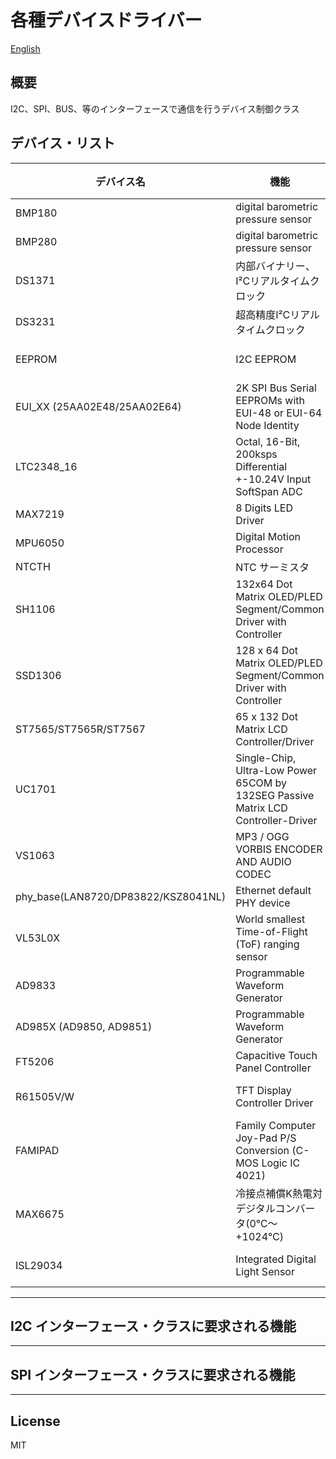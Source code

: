 各種デバイスドライバー
=========

[English](README.md)

## 概要
I2C、SPI、BUS、等のインターフェースで通信を行うデバイス制御クラス
   
## デバイス・リスト

|デバイス名|機能|メーカー|I/F|電源電圧|URL|
|---------|----|--------|---|--------|---|
|BMP180|digital barometric pressure sensor|BOSCH|I2C|3.3|[秋月電子](http://akizukidenshi.com/catalog/g/gI-06585/)|
|BMP280|digital barometric pressure sensor|BOSCH|I2C|3.3|[秋月電子](http://akizukidenshi.com/catalog/g/gI-06585/)|   
|DS1371|内部バイナリー、I²Cリアルタイムクロック|Maxim Integrated|I2C|1.7 to 5.5|[MAXIM](https://www.maximintegrated.com/jp/products/digital/real-time-clocks/DS1371.html)|
|DS3231|超高精度I²Cリアルタイムクロック|Maxim Integrated|I2C|3.3|[MAXIM](https://www.maximintegrated.com/jp/products/digital/real-time-clocks/DS3231.html)|
|EEPROM|I2C EEPROM|各社|I2C|3.3 to 5.5|-|
|EUI_XX (25AA02E48/25AA02E64)|2K SPI Bus Serial EEPROMs with EUI-48 or EUI-64 Node Identity|Microchip|SPI|3.3|-|
|LTC2348_16|Octal, 16-Bit, 200ksps Differential +-10.24V Input SoftSpan ADC|LINEAR TECHNOLOGY|SPI|3.3|-|
|MAX7219|8 Digits LED Driver|Maxim Integrated|SPI|3.3|-|
|MPU6050|Digital Motion Processor|InvenSense|I2C|3.3|[InvenSense](https://www.invensense.com/products/motion-tracking/6-axis/mpu-6050/)|
|NTCTH|NTC サーミスタ|muRata|アナログ|-|-|   
|SH1106|132x64 Dot Matrix OLED/PLED Segment/Common Driver with Controller|SINO WEALTH|SPI|3.3|[Other](http://www.rhydolabz.com/documents/sh1106_datasheet.pdf)|
|SSD1306|128 x 64 Dot Matrix OLED/PLED Segment/Common Driver with Controller|SOLOMON SYSTECH|SPI|3.3|-|
|ST7565/ST7565R/ST7567|65 x 132 Dot Matrix LCD Controller/Driver|Sitronix|SPI|3.3|[Other](http://www.hpinfotech.ro/)|
|UC1701|Single-Chip, Ultra-Low Power 65COM by 132SEG Passive Matrix LCD Controller-Driver|ULTRA CHIP|SPI|3.3|[Other](http://www.hpinfotech.ro/UC1701.pdf)|   
|VS1063|MP3 / OGG VORBIS ENCODER AND AUDIO CODEC|VLSI Solution|SPI|3.3|[VLSI](http://www.vlsi.fi/fileadmin/VS1063.pdf)|
|phy_base(LAN8720/DP83822/KSZ8041NL)|Ethernet default PHY device|Microchip/Texas Instruments/MICREL|-|3.3|-|
|VL53L0X|World smallest Time-of-Flight (ToF) ranging sensor|STMicroelectronics|I2C|3.3|[ST](http://www.st.com/ja/imaging-and-photonics-solutions/vl53l0x.html)|
|AD9833|Programmable Waveform Generator|ANALOG DEVICES|SPI|3.3|[AD](http://www.analog.com/media/jp/technical-documentation/data-sheets/AD9833_JP.pdf)|
|AD985X (AD9850, AD9851)|Programmable Waveform Generator|ANALOG DEVICES|3-Wire|3.3|[AD](http://www.analog.com/media/jp/technical-documentation/data-sheets/AD9851_JP.pdf)|
|FT5206|Capacitive Touch Panel Controller|FocalTech|I2C|3.3|[Other](https://www.buydisplay.com/download/ic/FT5206.pdf)|
|R61505V/W|TFT Display Controller Driver|Renesas SP|BUS-8/BUS-16/SPI|[Other](https://datasheetspdf.com/pdf-down/R/6/1/R61505-Renesas.pdf)|
|FAMIPAD|Family Computer Joy-Pad P/S Conversion (C-MOS Logic IC 4021)|Nintendo|serial(P/S, CLK, OUT)|3.0 to 5.5|-|
|MAX6675|冷接点補償K熱電対デジタルコンバータ(0℃～+1024℃)|Maxim Integrated|SPI|3.0 to 5.5|[MAXIM](https://www.maximintegrated.com/jp/products/sensors/MAX6675.html)| 
|ISL29034|Integrated Digital Light Sensor|Renesas (intersil)|I2C|2.25 to 3.63|[Renesas](https://www.renesas.com/jp/ja/products/sensors/ambient-light-sensors/light-to-digital-sensors/device/ISL29034.html)|
   
---

## I2C インターフェース・クラスに要求される機能

---

## SPI インターフェース・クラスに要求される機能

---

License
----

MIT
